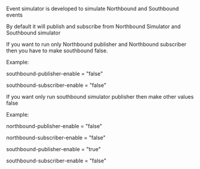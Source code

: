 Event simulator is developed to simulate Northbound and Southbound events

By default it will publish and subscribe from Northbound Simulator and Southbound simulator

If you want to run only  Northbound publisher and Northbound subscriber then you have to make southbound false. 

Example:

  southbound-publisher-enable = "false"
  
  southbound-subscriber-enable = "false"
  
 If you want only run southbound simulator publisher then make other values false
 
 Example:
 
   northbound-publisher-enable = "false"
   
   northbound-subscriber-enable = "false"
   
   southbound-publisher-enable = "true"
   
   southbound-subscriber-enable = "false"